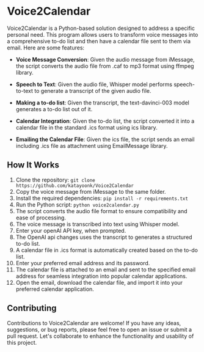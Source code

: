 # Voice2Calendar

Voice2Calendar is a Python-based solution designed to address a specific personal need. This program allows users to transform voice messages into a comprehensive to-do list and then have a calendar file sent to them via email. Here are some features:

- **Voice Message Conversion**: Given the audio message from iMessage, the script converts the audio file from .caf to mp3 format using ffmpeg library.

- **Speech to Text**: Given the audio file, Whisper model performs speech-to-text to generate a transcript of the given audio file.

- **Making a to-do list**: Given the transcript, the text-davinci-003 model generates a to-do list out of it.

- **Calendar Integration**: Given the to-do list, the script converted it into a calendar file in the standard .ics format using ics library.

- **Emailing the Calendar File**: Given the ics file, the script sends an email including .ics file as attachment using EmailMessage library.

## How It Works

1. Clone the repository: `git clone https://github.com/katayoonk/Voice2Calendar`
2. Copy the voice message from iMessage to the same folder. 
3. Install the required dependencies: `pip install -r requirements.txt`
4. Run the Python script: `python voice2calendar.py`
6. The script converts the audio file format to ensure compatibility and ease of processing.
7. The voice message is transcribed into text using Whisper model.
8. Enter your openAI API key, when prompted.
9. The OpenAI api changes uses the transcript to generates a structured to-do list.
10. A calendar file in .ics format is automatically created based on the to-do list.
11. Enter your preferred email address and its password.
12. The calendar file is attached to an email and sent to the specified email address for seamless integration into popular calendar applications.
13. Open the email, download the calendar file, and import it into your preferred calendar application.

## Contributing

Contributions to Voice2Calendar are welcome! If you have any ideas, suggestions, or bug reports, please feel free to open an issue or submit a pull request. Let's collaborate to enhance the functionality and usability of this project.

